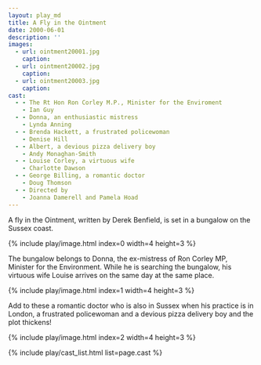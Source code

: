 ```yaml
---
layout: play_md
title: A Fly in the Ointment
date: 2000-06-01
description: ''
images:
  - url: ointment20001.jpg
    caption:
  - url: ointment20002.jpg
    caption:
  - url: ointment20003.jpg
    caption:
cast:
  - - The Rt Hon Ron Corley M.P., Minister for the Enviroment
    - Ian Guy
  - - Donna, an enthusiastic mistress
    - Lynda Anning
  - - Brenda Hackett, a frustrated policewoman
    - Denise Hill
  - - Albert, a devious pizza delivery boy
    - Andy Monaghan-Smith
  - - Louise Corley, a virtuous wife
    - Charlotte Dawson
  - - George Billing, a romantic doctor
    - Doug Thomson
  - - Directed by
    - Joanna Damerell and Pamela Hoad
---
```


A fly in the Ointment, written by Derek Benfield, is set in a bungalow on the Sussex coast.

{% include play/image.html index=0 width=4 height=3 %}

The bungalow belongs to Donna, the ex-mistress of Ron Corley MP, Minister for the Environment. While he is searching the bungalow, his virtuous wife Louise arrives on the same day at the same place.

{% include play/image.html index=1 width=4 height=3 %}

Add to these a romantic doctor who is also in Sussex when his practice is in London, a frustrated policewoman and a devious pizza delivery boy and the plot thickens!

{% include play/image.html index=2 width=4 height=3 %}

{% include play/cast_list.html list=page.cast %}
